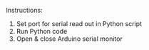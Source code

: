 Instructions:
1. Set port for serial read out in Python script
2. Run Python code
3. Open & close Arduino serial monitor
